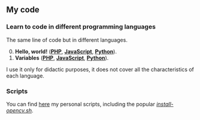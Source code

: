 ## My code



### Learn to code in different programming languages

The same line of code but in different languages.

0. **Hello, world!** (**[PHP](https://github.com/milq/code/blob/master/learn/00/00.php)**, **[JavaScript](https://github.com/milq/code/blob/master/learn/00/00.js)**, **[Python](https://github.com/milq/code/blob/master/learn/00/00.py)**).
1. **Variables** (**[PHP](https://github.com/milq/code/blob/master/learn/00/01.php)**, **[JavaScript](https://github.com/milq/code/blob/master/learn/00/01.js)**, **[Python](https://github.com/milq/code/blob/master/learn/00/01.py)**).

I use it only for didactic purposes, it does not cover all the characteristics of each language.

### Scripts

You can find [here](scripts) my personal scripts, including the popular [_install-opencv.sh_](scripts/bash/install-opencv.sh).
